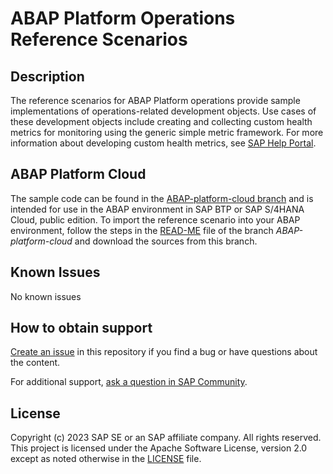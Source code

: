 # ABAP Platform Operations Reference Scenarios

<!--- Register repository https://api.reuse.software/register, then add REUSE badge:
[![REUSE status](https://api.reuse.software/badge/github.com/SAP-samples/REPO-NAME)](https://api.reuse.software/info/github.com/SAP-samples/REPO-NAME)
-->

## Description
The reference scenarios for ABAP Platform operations provide sample implementations of operations-related development objects. Use cases of these development objects include creating and collecting custom health metrics for monitoring using the generic simple metric framework. For more information about developing custom health metrics, see [SAP Help Portal](https://help.sap.com/docs/btp/sap-business-technology-platform/developing-metrics-for-health-monitoring).

## ABAP Platform Cloud
The sample code can be found in the [ABAP-platform-cloud branch](https://github.com/SAP-samples/abap-platform-ops/tree/ABAP-platform-cloud) and is intended for use in the ABAP environment in SAP BTP or SAP S/4HANA Cloud, public edition.
To import the reference scenario into your ABAP environment, follow the steps in the [READ-ME](../ABAP-platform-cloud/README.md) file of the branch <em>ABAP-platform-cloud</em> and download the sources from this branch. 

## Known Issues
No known issues

## How to obtain support
[Create an issue](https://github.com/SAP-samples/abap-platform-ops/issues) in this repository if you find a bug or have questions about the content.
 
For additional support, [ask a question in SAP Community](https://answers.sap.com/questions/ask.html).

## License
Copyright (c) 2023 SAP SE or an SAP affiliate company. All rights reserved. This project is licensed under the Apache Software License, version 2.0 except as noted otherwise in the [LICENSE](LICENSE) file.
